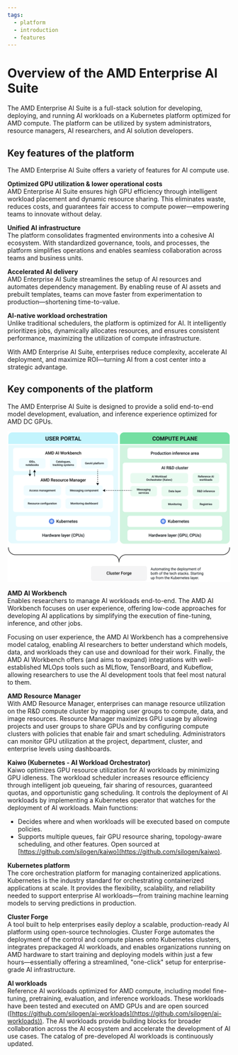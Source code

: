 ```yaml
---
tags:
  - platform
  - introduction
  - features
---
```


# Overview of the AMD Enterprise AI Suite

The AMD Enterprise AI Suite is a full-stack solution for developing, deploying, and running AI workloads on a Kubernetes platform optimized for AMD compute. The platform can be utilized by system administrators, resource managers, AI researchers, and AI solution developers.

## Key features of the platform

The AMD Enterprise AI Suite offers a variety of features for AI compute use.

**Optimized GPU utilization & lower operational costs**<br>
AMD Enterprise AI Suite ensures high GPU efficiency through intelligent workload placement and dynamic resource sharing. This eliminates waste, reduces costs, and guarantees fair access to compute power—empowering teams to innovate without delay.

**Unified AI infrastructure**<br>
The platform consolidates fragmented environments into a cohesive AI ecosystem. With standardized governance, tools, and processes, the platform simplifies operations and enables seamless collaboration across teams and business units.

**Accelerated AI delivery**<br>
AMD Enterprise AI Suite streamlines the setup of AI resources and automates dependency management. By enabling reuse of AI assets and prebuilt templates, teams can move faster from experimentation to production—shortening time-to-value.

**AI-native workload orchestration**<br>
Unlike traditional schedulers, the platform is optimized for AI. It intelligently prioritizes jobs, dynamically allocates resources, and ensures consistent performance, maximizing the utilization of compute infrastructure.

With AMD Enterprise AI Suite, enterprises reduce complexity, accelerate AI deployment, and maximize ROI—turning AI from a cost center into a strategic advantage.

## Key components of the platform

The AMD Enterprise AI Suite is designed to provide a solid end-to-end model development, evaluation, and inference experience optimized for AMD DC GPUs.

![A diagram of the platform architecture divided into user portal and compute plane.](./media/platform-components.png)

**AMD AI Workbench**<br>
Enables researchers to manage AI workloads end-to-end. The AMD AI Workbench focuses on user experience, offering low-code approaches for developing AI applications by simplifying the execution of fine-tuning, inference, and other jobs.

Focusing on user experience, the AMD AI Workbench has a comprehensive model catalog, enabling AI researchers to better understand which models, data, and workloads they can use and download for their work. Finally, the AMD AI Workbench offers (and aims to expand) integrations with well-established MLOps tools such as MLflow, TensorBoard, and Kubeflow, allowing researchers to use the AI development tools that feel most natural to them.

**AMD Resource Manager**<br>
With AMD Resource Manager, enterprises can manage resource utilization on the R&D compute cluster by mapping user groups to compute, data, and image resources. Resource Manager maximizes GPU usage by allowing projects and user groups to share GPUs and by configuring compute clusters with policies that enable fair and smart scheduling. Administrators can monitor GPU utilization at the project, department, cluster, and enterprise levels using dashboards.

**Kaiwo (Kubernetes - AI Workload Orchestrator)**<br>
Kaiwo optimizes GPU resource utilization for AI workloads by minimizing GPU idleness. The workload scheduler increases resource efficiency through intelligent job queueing, fair sharing of resources, guaranteed quotas, and opportunistic gang scheduling. It controls the deployment of AI workloads by implementing a Kubernetes operator that watches for the deployment of AI workloads. Main functions:

- Decides where and when workloads will be executed based on compute policies.
- Supports multiple queues, fair GPU resource sharing, topology-aware scheduling, and other features. Open sourced at [https://github.com/silogen/kaiwo](https://github.com/silogen/kaiwo).

**Kubernetes platform**<br>
The core orchestration platform for managing containerized applications. Kubernetes is the industry standard for orchestrating containerized applications at scale. It provides the flexibility, scalability, and reliability needed to support enterprise AI workloads—from training machine learning models to serving predictions in production.

**Cluster Forge**<br>
A tool built to help enterprises easily deploy a scalable, production-ready AI platform using open-source technologies. Cluster Forge automates the deployment of the control and compute planes onto Kubernetes clusters, integrates prepackaged AI workloads, and enables organizations running on AMD hardware to start training and deploying models within just a few hours—essentially offering a streamlined, "one-click" setup for enterprise-grade AI infrastructure.

**AI workloads**<br>
Reference AI workloads optimized for AMD compute, including model fine-tuning, pretraining, evaluation, and inference workloads. These workloads have been tested and executed on AMD GPUs and are open sourced ([https://github.com/silogen/ai-workloads](https://github.com/silogen/ai-workloads)). The AI workloads provide building blocks for broader collaboration across the AI ecosystem and accelerate the development of AI use cases. The catalog of pre-developed AI workloads is continuously updated.
